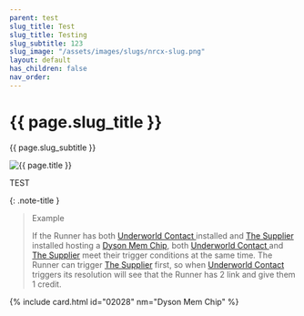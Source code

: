 ```yaml
---
parent: test
slug_title: Test
slug_title: Testing
slug_subtitle: 123
slug_image: "/assets/images/slugs/nrcx-slug.png"
layout: default
has_children: false
nav_order:
---
```

<div class="slug unified-background">
    <div class="slug-left">
        <h1 class="page-slug_title">{{ page.slug_title }}</h1>
        <p class="page-slug_subtitle">{{ page.slug_subtitle }}</p>
    </div>
    <div class="slug-right">
        <img src="{{ page.slug_image | relative_url }}" alt="{{ page.title }}" />
    </div>
</div>

<span class="text-grey-dk-000 fs-9 fw-700">TEST</span>

{: .note-title }
> Example
>
> If the Runner has both <a href="https://nrdb.reteki.fun/en/card/02069" target="_blank">Underworld Contact </a> installed and <a href="https://nrdb.reteki.fun/en/card/06056" target="_blank">The Supplier</a> installed hosting a <a href="https://nrdb.reteki.fun/en/card/02028" target="_blank">Dyson Mem Chip</a>, both <a href="https://nrdb.reteki.fun/en/card/02069" target="_blank">Underworld Contact </a> and <a href="https://nrdb.reteki.fun/en/card/06056" target="_blank">The Supplier</a> meet their trigger conditions at the same time. The Runner can trigger <a href="https://nrdb.reteki.fun/en/card/06056" target="_blank">The Supplier</a> first, so when <a href="https://nrdb.reteki.fun/en/card/02069" target="_blank">Underworld Contact </a> triggers its resolution will see that the Runner has 2 link and give them 1 credit.

{% include card.html id="02028" nm="Dyson Mem Chip" %}
